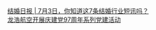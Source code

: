   
[结婚日报 | 7月3日，你知道这7条结婚行业短讯吗？](http://www.dianyue.me/archives/916/pg2tsg5kdkgjvyc2/)  
[龙浩航空开展庆建党97周年系列党建活动](http://www.dianyue.me/archives/591/ai60hbfgib0dgo0f/)